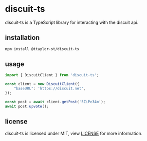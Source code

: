 # discuit-ts

discuit-ts is a TypeScript library for interacting with the discuit api.

## installation

```bash
npm install @ttaylor-st/discuit-ts
```


## usage

```typescript
import { DiscuitClient } from 'discuit-ts';

const client = new DiscuitClient({
	"baseURL": 'https://discuit.net',
});

const post = await client.getPost('5ZiPe34m');
await post.upvote();
```

## license

discuit-ts is licensed under MIT, view [LICENSE](./LICENSE) for more
information.
